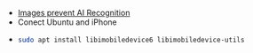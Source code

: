 - [Images prevent AI Recognition](https://github.com/Shawn-Shan/fawkes)
- Conect Ubuntu and iPhone
- ```bash
  sudo apt install libimobiledevice6 libimobiledevice-utils
  ```